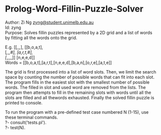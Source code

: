 # Prolog-Word-Fillin-Puzzle-Solver

Author:  Zi Ng <zyng@student.unimelb.edu.au>  
Id:      zyng  
Purpose: Solves fillin puzzles represented by a 2D grid and a list of words
         by fitting all the words onto the grid.  


E.g.    [[_,_,_,_],                    [[b,o,a,t],  
         [_,_,_,#],                     [a,r,t,#],  
         [_,_,_,_]]                     [n,e,e,d]]  
     Words = [[b,o,a,t],[a,r,t],[n,e,e,d],[b,a,n],[o,r,e],[a,t,e]]  
     
  
The grid is first processed into a list of word slots. Then, we limit the 
search space by counting the number of possible words that can fit into
each slot. The program fills in the easiest slot with the smallest number 
of possible words. The filled in slot and used word are removed from the 
lists. The program then attempts to fill in the remaining slots with words 
until all the slots are filled and all thewords exhausted. Finally the 
solved fillin puzzle is printed to console.

To run the program with a pre-defined test case numbered N (1-15), use
these terminal commands.   
?- consult('tests.pl').  
?- test(N).  
